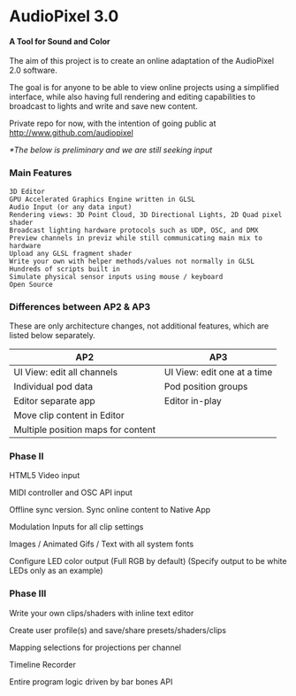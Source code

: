 AudioPixel 3.0
========

#### A Tool for Sound and Color ####

The aim of this project is to create an online adaptation of the AudioPixel 2.0 software.

The goal is for anyone to be able to view online projects using a simplified interface, while also having full rendering and editing capabilities to broadcast to lights and write and save new content.

Private repo for now, with the intention of going public at http://www.github.com/audiopixel


_*The below is preliminary and we are still seeking input_


### Main Features ###
	
	3D Editor
	GPU Accelerated Graphics Engine written in GLSL
	Audio Input (or any data input)
	Rendering views: 3D Point Cloud, 3D Directional Lights, 2D Quad pixel shader
	Broadcast lighting hardware protocols such as UDP, OSC, and DMX
	Preview channels in previz while still communicating main mix to hardware
	Upload any GLSL fragment shader
	Write your own with helper methods/values not normally in GLSL
	Hundreds of scripts built in
	Simulate physical sensor inputs using mouse / keyboard
	Open Source


### Differences between AP2 & AP3 ###

These are only architecture changes, not additional features, which are listed below separately.

AP2  | AP3
------------ | -------------
UI View: edit all channels | UI View: edit one at a time
Individual pod data | Pod position groups
Editor separate app | Editor in-play
 | Move clip content in Editor
 | Multiple position maps for content

### Phase II ###

HTML5 Video input

MIDI controller and OSC API input

Offline sync version. Sync online content to Native App

Modulation Inputs for all clip settings

Images / Animated Gifs / Text with all system fonts

Configure LED color output (Full RGB by default)
(Specify output to be white LEDs only as an example)


### Phase III ###

Write your own clips/shaders with inline text editor

Create user profile(s) and save/share presets/shaders/clips

Mapping selections for projections per channel

Timeline Recorder

Entire program logic driven by bar bones API